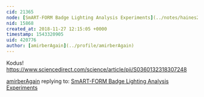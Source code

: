 ```yaml
---
cid: 21365
node: [SmART-FORM Badge Lighting Analysis Experiments](../notes/haines241/03-06-2018/smart-form-badge-lighting-analysis-experiments)
nid: 15868
created_at: 2018-11-27 12:15:05 +0000
timestamp: 1543320905
uid: 420776
author: [amirberAgain](../profile/amirberAgain)
---
```


Kodus! https://www.sciencedirect.com/science/article/pii/S0360132318307248

[amirberAgain](../profile/amirberAgain) replying to: [SmART-FORM Badge Lighting Analysis Experiments](../notes/haines241/03-06-2018/smart-form-badge-lighting-analysis-experiments)

